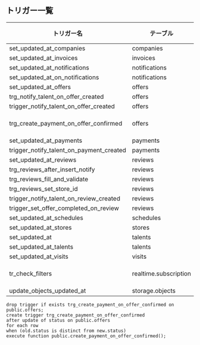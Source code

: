 ## トリガー一覧

| トリガー名 | テーブル | タイミング | イベント | 関数 |
|------------|----------|-----------|---------|------|
| set_updated_at_companies | companies | BEFORE | UPDATE | update_updated_at_column |
| set_updated_at_invoices | invoices | BEFORE | UPDATE | update_updated_at_column |
| set_updated_at_notifications | notifications | BEFORE | UPDATE | update_updated_at_column |
| set_updated_at_on_notifications | notifications | BEFORE | UPDATE | update_updated_at_column |
| set_updated_at_offers | offers | BEFORE | UPDATE | update_updated_at_column |
| trg_notify_talent_on_offer_created | offers | AFTER | INSERT | notify_talent_on_offer_created |
| trigger_notify_talent_on_offer_created | offers | AFTER | INSERT | notify_talent_on_offer_created |
| trg_create_payment_on_offer_confirmed | offers | AFTER | UPDATE OF status | create_payment_on_offer_confirmed |
| set_updated_at_payments | payments | BEFORE | UPDATE | update_updated_at_column |
| trigger_notify_talent_on_payment_created | payments | AFTER | INSERT | notify_talent_on_payment_created |
| set_updated_at_reviews | reviews | BEFORE | UPDATE | update_updated_at_column |
| trg_reviews_after_insert_notify | reviews | AFTER | INSERT | notify_review_received |
| trg_reviews_fill_and_validate | reviews | BEFORE | INSERT | reviews_fill_and_validate |
| trg_reviews_set_store_id | reviews | BEFORE | INSERT | set_review_store_id |
| trigger_notify_talent_on_review_created | reviews | AFTER | INSERT | notify_talent_on_review_created |
| trigger_set_offer_completed_on_review | reviews | AFTER | INSERT | handle_review_insert |
| set_updated_at_schedules | schedules | BEFORE | UPDATE | update_updated_at_column |
| set_updated_at_stores | stores | BEFORE | UPDATE | update_updated_at_column |
| set_updated_at | talents | BEFORE | UPDATE | update_updated_at_column |
| set_updated_at_talents | talents | BEFORE | UPDATE | update_updated_at_column |
| set_updated_at_visits | visits | BEFORE | UPDATE | update_updated_at_column |
| tr_check_filters | realtime.subscription | BEFORE | INSERT OR UPDATE | realtime.subscription_check_filters |
| update_objects_updated_at | storage.objects | BEFORE | UPDATE | storage.update_updated_at_column |

```
drop trigger if exists trg_create_payment_on_offer_confirmed on public.offers;
create trigger trg_create_payment_on_offer_confirmed
after update of status on public.offers
for each row
when (old.status is distinct from new.status)
execute function public.create_payment_on_offer_confirmed();
```

